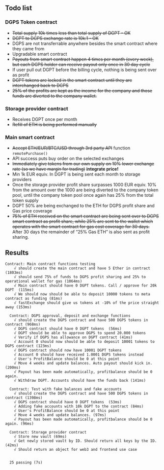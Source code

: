 Todo list
----
### DGPS Token contract
- ~~Total supply 10k times less than total supply of DGPT - OK~~ 
- ~~DGPT to DGPS exchange rate is 10k:1 - OK~~
- DGPS are not transferrable anywhere besides the smart contract where they came from
- Upgradable smart contract
- ~~Payouts from smart contract happen 4 times per month (every week), but each DGPS holder can receive payout only once in 30 day cycle~~
- If user pull out DGPT before the billing cycle, nothing is being sent over as profit
- ~~DGPT tokens are locked in the smart contract until they are interchanged back to DGPS~~
- ~~25% of the profits are kept as the income for the company and those funds are diverted to the company wallet.~~

### Storage provider contract
- Receives DGPT once per month
- ~~Refill of ETH is being performed manually~~


### Main smart contract
- ~~Accept ETH/EUR/BTC/USD through 3rd party API~~ function `remotePurchase()`
- API success puts buy order on the selected exchanges
- ~~Immediately give tokens from our own supply on 10% lower exchange rate (so we have margin for trading)~~ **integrate price!**
- Min 1k EUR equiv. In DGPT is being sent each month to storage providers
- Once the storage provider profit share surpasses 1000 EUR equiv. 10% from the amount over the 1000 are being diverted to the company token pool, until the company token pool once again has 25% from the total token supply
- DGPT 50% are being exchanged to the ETH for DGPS profit share and Gas price coverage
- ~~75% of ETH received on the smart contract are being sent over to DGPS smart contract as profit share, while 25% are sent to the wallet which operates with the smart contract for gas cost coverage for 30 days.~~ After 30 days the remainder of “25% Gas ETH” is also sent as profit sharing.


Results
----

```
Contract: Main contract functions testing
    √ should create the main contract and have 5 Ether in contract (1803ms)
    √ should send 75% of funds to DGPS profit sharing and 25% to operational wallet for gas (1064ms)
    √ Main contract should have 0 DGPT tokens. Call / approve for 20k DGPT  (115ms)
    √ We should now should be able to deposit 10000 tokens to meta contract as funding (81ms)
    √ fastExchange should give us tokens at -10% of the price straight away (153ms)

  Contract: DGPS approval, deposit and exchange functions
    √ should create the DGPS contract and have 500 DGPS tokens in contract (968ms)
    √ DGPS contract should have 0 DGPT tokens  (56ms)
    √ DGPT should be able to approve DGPS to spend 20.000 tokens
    √ Verify if DGPS has allowance on DGPT contract (41ms)
    √ Account 0 should now should be able to deposit 10001 tokens to DGPS contract (123ms)
    √ DGPS contract should now have 10001 DGPT tokens
    √ Account 0 should have received 1.0001 DGPS tokens instead
    √ User's ProfitBalance should be 0 at this point
    √ Move 4 weeks and update balances. Auto payout should kick in. (200ms)
    √ Payout has been made automatically, profitbalance should be 0 again.
    √ Withdraw DGPT. Accounts should have the funds back (141ms)

  Contract: Test with fake balances and fake accounts
    √ should create the DGPS contract and have 500 DGPS tokens in contract (1398ms)
    √ DGPS contract should have 0 DGPT tokens  (53ms)
    √ Adding fake accounts with 10k DGPT to the contract (84ms)
    √ User's ProfitBalance should be 0 at this point
    √ Move 4 weeks and update balances. (97ms)
    √ Payout has been made automatically, profitbalance should be 0 again. (96ms)

  Contract: Storage provider contract
    √ Store new vault (69ms)
    √ Get newly stored vault by ID. Should return all keys by the ID. (42ms)
    √ Should return an object for web3 and frontend use case


  25 passing (7s)
```
